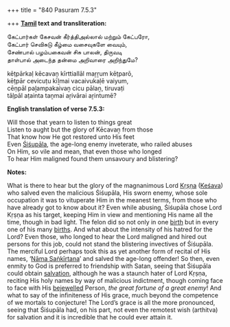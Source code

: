 +++
title = "840 Pasuram 7.5.3"

+++
**[Tamil](/definition/tamil#history "show Tamil definitions") text and transliteration:**

கேட்பார்கள் கேசவன் கீர்த்திஅல்லால் மற்றும் கேட்பரோ,  
கேட்பார் செவிசுடு கீழ்மை வசைவுகளே வையும்,  
சேண்பால் பழம்பகைவன் சிசு பாலன், திருவடி  
தாள்பால் அடைந்த தன்மை அறிவாரை அறிந்துமே?

kēṭpārkaḷ kēcavaṉ kīrttiallāl maṟṟum kēṭparō,  
kēṭpār cevicuṭu kīḻmai vacaivukaḷē vaiyum,  
cēṇpāl paḻampakaivaṉ cicu pālaṉ, tiruvaṭi  
tāḷpāl aṭainta taṉmai aṟivārai aṟintumē?

**English translation of verse 7.5.3:**

Will those that yearn to listen to things great  
Listen to aught but the glory of Kēcavaṉ from those  
That know how He got restored unto His feet  
Even [Śiśupāla](/definition/shishupala#vaishnavism "show Śiśupāla definitions"), the age-long enemy inveterate, who railed abuses  
On Him, so vile and mean, that even those who longed  
To hear Him maligned found them unsavoury and blistering?

**Notes:**

What is there to hear but the glory of the magnanimous Lord [Kṛṣṇa](/definition/krishna#vaishnavism "show Kṛṣṇa definitions") ([Keśava](/definition/kesava#vaishnavism "show Keśava definitions")) who salved even the malicious Śiśupāla, His sworn enemy, whose sole occupation it was to vituperate Him in the meanest terms, from those who have already got to know about it? Even while abusing, Śiśupāla chose Lord Kṛṣṇa as his target, keeping Him in view and mentioning His name all the time, though in bad light. The felon did so not only in one [birth](/definition/birth#history "show birth definitions") but in every one of his many [births](/definition/birth#history "show births definitions"). And what about the intensity of his hatred for the Lord? Even those, who longed to hear the Lord maligned and hired out persons for this job, could not stand the blistering invectives of Śiśupāla. The merciful Lord perhaps took this as yet another form of recital of His names, ‘[Nāma Saṅkīrtana](/definition/namasankirtana#vaishnavism "show Nāma Saṅkīrtana definitions")’ and salved the age-long offender! So then, even enmity to God is preferred to friendship with Satan, seeing that Śiśupāla could obtain [salvation](/definition/salvation#history "show salvation definitions"), although he was a staunch hater of Lord Kṛṣṇa, reciting His holy names by way of malicious indictment, though coming face to face with His [bejewelled](/definition/bejewelled#history "show bejewelled definitions") Person, *the great fortune of a great enemy*! And what to say of the infiniteness of His grace, much beyond the competence of we mortals to conjecture! The Lord’s grace is all the more pronounced, seeing that Śiśupāla had, on his part, not even the remotest wish (arthitva) for salvation and it is incredible that he could ever attain it.


